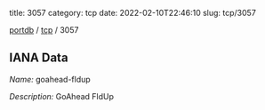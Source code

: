 title: 3057
category: tcp
date: 2022-02-10T22:46:10
slug: tcp/3057

[portdb](/) / [tcp](/category/tcp.html) / 3057


## IANA Data

_Name:_ goahead-fldup

_Description:_ GoAhead FldUp

